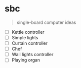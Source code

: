 # sbc

> single-board computer ideas

- [ ] Kettle controller
- [ ] Simple lights
- [ ] Curtain controller
- [ ] Chef
- [ ] Wall lights controller
- [ ] Playing organ
